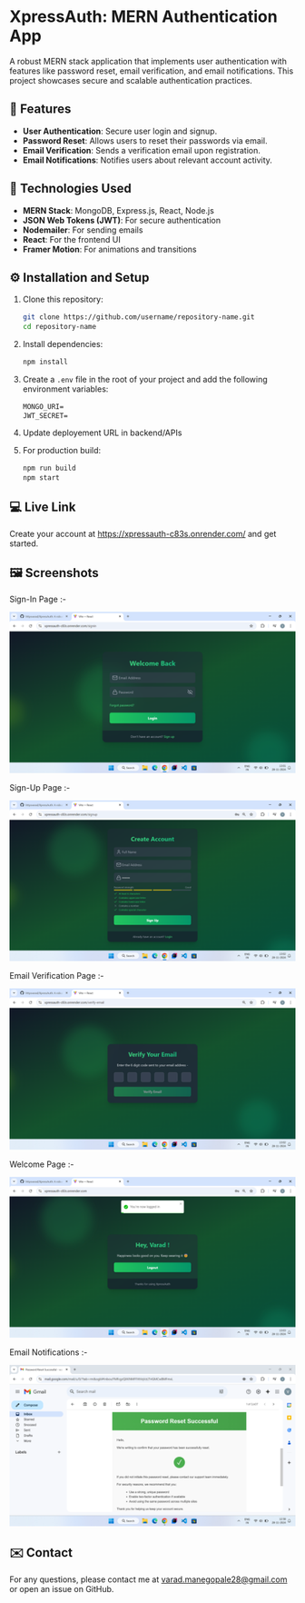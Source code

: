 # XpressAuth: MERN Authentication App

A robust MERN stack application that implements user authentication with features like password reset, email verification, and email notifications. This project showcases secure and scalable authentication practices. 

## 🚀 Features

- **User Authentication**: Secure user login and signup.
- **Password Reset**: Allows users to reset their passwords via email.
- **Email Verification**: Sends a verification email upon registration.
- **Email Notifications**: Notifies users about relevant account activity.

## 🔧 Technologies Used

- **MERN Stack**: MongoDB, Express.js, React, Node.js
- **JSON Web Tokens (JWT)**: For secure authentication
- **Nodemailer**: For sending emails
- **React**: For the frontend UI
- **Framer Motion**: For animations and transitions

## ⚙️ Installation and Setup

1. Clone this repository:

   ```bash
   git clone https://github.com/username/repository-name.git
   cd repository-name
   ```

2. Install dependencies:

   ```bash
   npm install
   ```

3. Create a `.env` file in the root of your project and add the following environment variables:

   ```env
   MONGO_URI= 
   JWT_SECRET= 
   ```
   
4. Update deployement URL in backend/APIs
   
5. For production build:

   ```bash
   npm run build
   npm start
   ```

## 💻 Live Link 

Create your account at https://xpressauth-c83s.onrender.com/ and get started.

## 🖼️ Screenshots

Sign-In Page :-

![Screenshot 6](./screenshots/Screenshot%20(6).png)

Sign-Up Page :-

![Screenshot 8](./screenshots/Screenshot%20(8).png)

Email Verification Page :-

![Screenshot 9](./screenshots/Screenshot%20(9).png)

Welcome Page :-

![Screenshot 10](./screenshots/Screenshot%20(10).png)

Email Notifications :-

![Screenshot 4](./screenshots/Screenshot%20(4).png)

## ✉️ Contact

For any questions, please contact me at varad.manegopale28@gmail.com or open an issue on GitHub.
